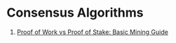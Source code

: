 Consensus Algorithms
====================

1. [Proof of Work vs Proof of Stake: Basic Mining Guide](https://blockgeeks.com/guides/proof-of-work-vs-proof-of-stake/)
